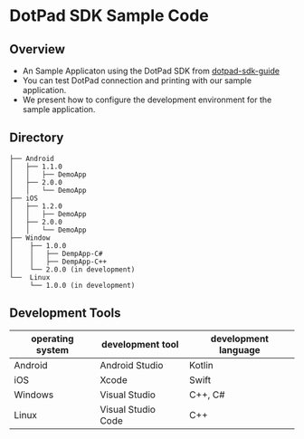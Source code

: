 # DotPad SDK Sample Code

## Overview
* An Sample Applicaton using the DotPad SDK from [dotpad-sdk-guide](https://github.com/dotincorp/dotpad-sdk-guide)
* You can test DotPad connection and printing with our sample application.
* We present how to configure the development environment for the sample application.

## Directory
```
├── Android
│   ├── 1.1.0
│   │   ├── DemoApp
│   ├── 2.0.0
│   │   └── DemoApp
├── iOS
│   ├── 1.2.0
│   │   ├── DemoApp
│   ├── 2.0.0
│   │   └── DemoApp
├── Window
│    ├── 1.0.0
│    │   ├── DempApp-C#
│    │   ├── DempApp-C++
│    └── 2.0.0 (in development)
└──  Linux
     └── 1.0.0 (in development)
```

## Development Tools
| operating system | development tool | development language |
|----------|----------|----------|
| Android  | Android Studio   | Kotlin   |
| iOS   | Xcode  | Swift   |
| Windows   | Visual Studio  | C++, C#   |
| Linux   | Visual Studio Code  | C++   |